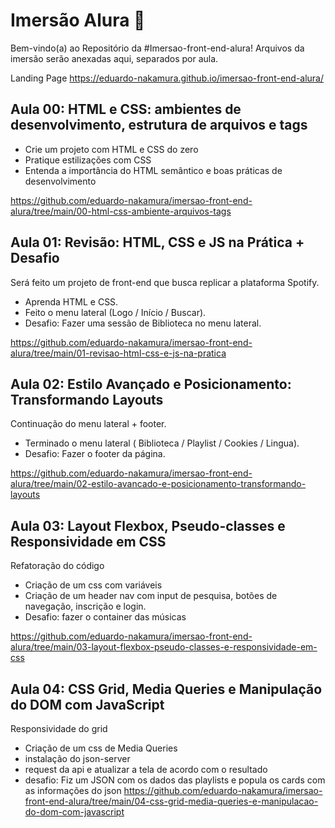 # Imersão Alura 🥽

Bem-vindo(a) ao Repositório da #Imersao-front-end-alura! Arquivos da imersão serão anexadas aqui, separados por aula.

Landing Page 
https://eduardo-nakamura.github.io/imersao-front-end-alura/

## Aula 00: HTML e CSS: ambientes de desenvolvimento, estrutura de arquivos e tags
- Crie um projeto com HTML e CSS do zero
- Pratique estilizações com CSS
- Entenda a importância do HTML semântico e boas práticas de desenvolvimento

https://github.com/eduardo-nakamura/imersao-front-end-alura/tree/main/00-html-css-ambiente-arquivos-tags

## Aula 01: Revisão: HTML, CSS e JS na Prática + Desafio
Será feito um projeto de front-end que busca replicar a plataforma Spotify.
- Aprenda HTML e CSS.
- Feito o menu lateral (Logo / Início / Buscar).
- Desafio: Fazer uma sessão de Biblioteca no menu lateral.

https://github.com/eduardo-nakamura/imersao-front-end-alura/tree/main/01-revisao-html-css-e-js-na-pratica

## Aula 02: Estilo Avançado e Posicionamento: Transformando Layouts
Continuação do menu lateral + footer.
- Terminado o menu lateral ( Biblioteca / Playlist / Cookies / Lingua).
- Desafio: Fazer o footer da página.

https://github.com/eduardo-nakamura/imersao-front-end-alura/tree/main/02-estilo-avancado-e-posicionamento-transformando-layouts

## Aula 03: Layout Flexbox, Pseudo-classes e Responsividade em CSS
Refatoração do código
- Criação de um css com variáveis
- Criação de um header nav com input de pesquisa, botões de navegação, inscrição e login.
- Desafio: fazer o container das músicas

https://github.com/eduardo-nakamura/imersao-front-end-alura/tree/main/03-layout-flexbox-pseudo-classes-e-responsividade-em-css

## Aula 04: CSS Grid, Media Queries e Manipulação do DOM com JavaScript
Responsividade do grid
- Criação de um css de Media Queries
- instalação do json-server
- request da api e atualizar a tela de acordo com o resultado
- desafio: Fiz um JSON com os dados das playlists e popula os cards com as informações do json
https://github.com/eduardo-nakamura/imersao-front-end-alura/tree/main/04-css-grid-media-queries-e-manipulacao-do-dom-com-javascript